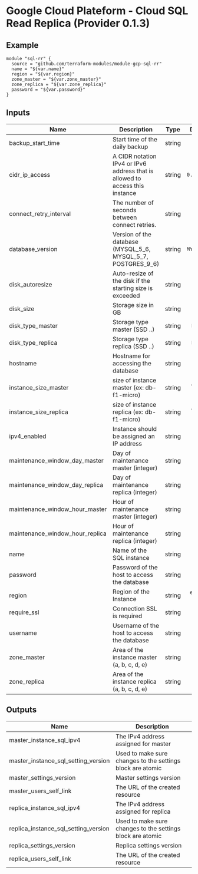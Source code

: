 # Google Cloud Plateform - Cloud SQL Read Replica (Provider 0.1.3)

## Example

```
module "sql-rr" {
  source = "github.com/terraform-modules/module-gcp-sql-rr"
  name = "${var.name}"
  region = "${var.region}"
  zone_master = "${var.zone_master}"
  zone_replica = "${var.zone_replica}"
  password = "${var.password}"
}
```

## Inputs

| Name | Description | Type | Default | Required |
|------|-------------|:----:|:-----:|:-----:|
| backup_start_time | Start time of the daily backup | string | `02:30` | no |
| cidr_ip_access | A CIDR notation IPv4 or IPv6 address that is allowed to access this instance | string | `0.0.0.0/0` | no |
| connect_retry_interval | The number of seconds between connect retries. | string | `60` | no |
| database_version | Version of the database (MYSQL_5_6, MYSQL_5_7, POSTGRES_9_6) | string | `MYSQL_5_7` | no |
| disk_autoresize | Auto-resize of the disk if the starting size is exceeded | string | `true` | no |
| disk_size | Storage size in GB | string | `10` | no |
| disk_type_master | Storage type master (SSD ..) | string | `PD_SSD` | no |
| disk_type_replica | Storage type replica (SSD ..) | string | `PD_SSD` | no |
| hostname | Hostname for accessing the database | string | `%` | no |
| instance_size_master | size of instance master (ex: db-f1-micro) | string | `db-f1-micro` | no |
| instance_size_replica | size of instance replica (ex: db-f1-micro) | string | `db-f1-micro` | no |
| ipv4_enabled | Instance should be assigned an IP address | string | `true` | no |
| maintenance_window_day_master | Day of maintenance master (integer) | string | `7` | no |
| maintenance_window_day_replica | Day of maintenance replica (integer) | string | `3` | no |
| maintenance_window_hour_master | Hour of maintenance master (integer) | string | `4` | no |
| maintenance_window_hour_replica | Hour of maintenance replica (integer) | string | `4` | no |
| name | Name of the SQL instance | string | - | yes |
| password | Password of the host to access the database | string | - | yes |
| region | Region of the Instance | string | `europe-west1` | no |
| require_ssl | Connection SSL is required | string | `false` | no |
| username | Username of the host to access the database | string | `admin` | no |
| zone_master | Area of the instance master (a, b, c, d, e) | string | - | yes |
| zone_replica | Area of the instance replica (a, b, c, d, e) | string | - | yes |

## Outputs

| Name | Description |
|------|-------------|
| master_instance_sql_ipv4 | The IPv4 address assigned for master |
| master_instance_sql_setting_version | Used to make sure changes to the settings block are atomic |
| master_settings_version | Master settings version |
| master_users_self_link | The URL of the created resource |
| replica_instance_sql_ipv4 | The IPv4 address assigned for replica |
| replica_instance_sql_setting_version | Used to make sure changes to the settings block are atomic |
| replica_settings_version | Replica settings version |
| replica_users_self_link | The URL of the created resource |